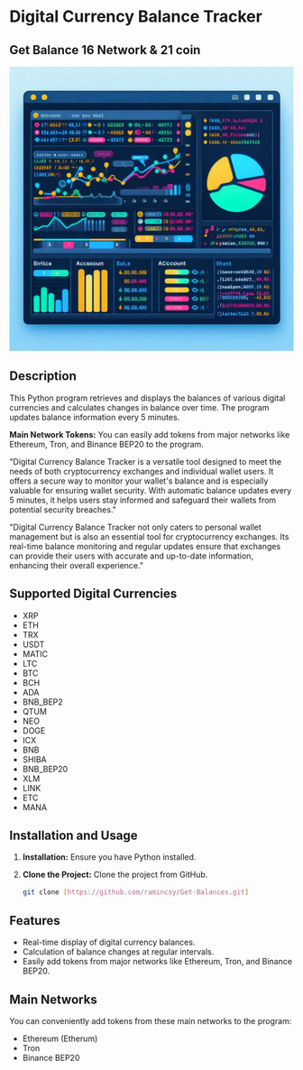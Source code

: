 # Digital Currency Balance Tracker
## Get Balance 16 Network & 21 coin 
 <img src="https://github.com/ramincsy/Get-Balances/blob/main/temp.jpeg" width="600">


## Description

This Python program retrieves and displays the balances of various digital currencies and calculates changes in balance over time. The program updates balance information every 5 minutes.

**Main Network Tokens:** You can easily add tokens from major networks like Ethereum, Tron, and Binance BEP20 to the program.

"Digital Currency Balance Tracker is a versatile tool designed to meet the needs of both cryptocurrency exchanges and individual wallet users. It offers a secure way to monitor your wallet's balance and is especially valuable for ensuring wallet security. With automatic balance updates every 5 minutes, it helps users stay informed and safeguard their wallets from potential security breaches."

"Digital Currency Balance Tracker not only caters to personal wallet management but is also an essential tool for cryptocurrency exchanges. Its real-time balance monitoring and regular updates ensure that exchanges can provide their users with accurate and up-to-date information, enhancing their overall experience."

## Supported Digital Currencies

- XRP
- ETH
- TRX
- USDT
- MATIC
- LTC
- BTC
- BCH
- ADA
- BNB_BEP2
- QTUM
- NEO
- DOGE
- ICX
- BNB
- SHIBA
- BNB_BEP20
- XLM
- LINK
- ETC
- MANA

## Installation and Usage

1. **Installation:** Ensure you have Python installed.
2. **Clone the Project:** Clone the project from GitHub.

    ```bash
    git clone [https://github.com/ramincsy/Get-Balances.git]
    ```

## Features

- Real-time display of digital currency balances.
- Calculation of balance changes at regular intervals.
- Easily add tokens from major networks like Ethereum, Tron, and Binance BEP20.

## Main Networks

You can conveniently add tokens from these main networks to the program:

- Ethereum (Etherum)
- Tron
- Binance BEP20



